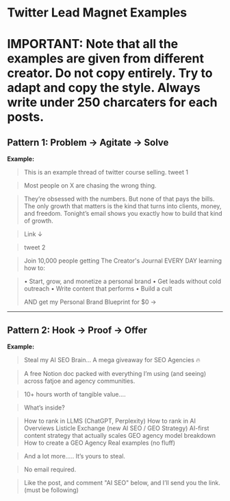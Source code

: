 # Twitter Lead Magnet Examples
# IMPORTANT: Note that all the examples are given from different creator. Do not copy entirely. Try to adapt and copy the style. Always write under 250 charcaters for each posts.


## Pattern 1: Problem → Agitate → Solve
**Example:**
> This is an example thread of twitter course selling.
> tweet 1

> Most people on X are chasing the wrong thing.

> They’re obsessed with the numbers.
> But none of that pays the bills.
> The only growth that matters is the kind that turns into clients, money, and freedom.
> Tonight’s email shows you exactly how to build that kind of growth.

> Link ↓

> tweet 2

> Join 10,000 people getting The Creator's Journal EVERY DAY learning how to:

> • Start, grow, and monetize a personal brand
> • Get leads without cold outreach
> • Write content that performs
> • Build a cult
> 
> AND get my Personal Brand Blueprint for $0 →


---

## Pattern 2: Hook → Proof → Offer
**Example:**
> Steal my AI SEO Brain...
> A mega giveaway for SEO Agencies 🔥

> A free Notion doc packed with everything I’m using (and seeing) across fatjoe and agency communities.

> 10+ hours worth of tangible value….

> What’s inside?

> How to rank in LLMS (ChatGPT, Perplexity)
> How to rank in AI Overviews
> Listicle Exchange (new AI SEO / GEO Strategy)
> AI-first content strategy that actually scales
> GEO agency model breakdown
> How to create a GEO Agency
> Real examples (no fluff)

> And a lot more.....
> It’s yours to steal.

> No email required.

> Like the post, and comment "AI SEO" below, and I’ll send you the link.
> (must be following)